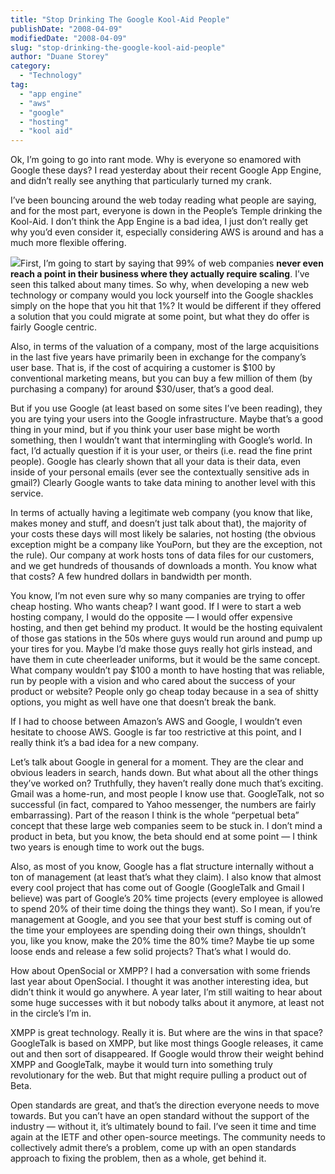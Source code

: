 ```yaml
---
title: "Stop Drinking The Google Kool-Aid People"
publishDate: "2008-04-09"
modifiedDate: "2008-04-09"
slug: "stop-drinking-the-google-kool-aid-people"
author: "Duane Storey"
category:
  - "Technology"
tag:
  - "app engine"
  - "aws"
  - "google"
  - "hosting"
  - "kool aid"
---
```


Ok, I’m going to go into rant mode. Why is everyone so enamored with Google these days? I read yesterday about their recent Google App Engine, and didn’t really see anything that particularly turned my crank.

I’ve been bouncing around the web today reading what people are saying, and for the most part, everyone is down in the People’s Temple drinking the Kool-Aid. I don’t think the App Engine is a bad idea, I just don’t really get why you’d even consider it, especially considering AWS is around and has a much more flexible offering.

![](http://www.migratorynerd.com/wp-content/uploads/2008/04/kool-aidman_t.png)First, I’m going to start by saying that 99% of web companies **never even reach a point in their business where they actually require scaling**. I’ve seen this talked about many times. So why, when developing a new web technology or company would you lock yourself into the Google shackles simply on the hope that you hit that 1%? It would be different if they offered a solution that you could migrate at some point, but what they do offer is fairly Google centric.

Also, in terms of the valuation of a company, most of the large acquisitions in the last five years have primarily been in exchange for the company’s user base. That is, if the cost of acquiring a customer is $100 by conventional marketing means, but you can buy a few million of them (by purchasing a company) for around $30/user, that’s a good deal.

But if you use Google (at least based on some sites I’ve been reading), they you are tying your users into the Google infrastructure. Maybe that’s a good thing in your mind, but if you think your user base might be worth something, then I wouldn’t want that intermingling with Google’s world. In fact, I’d actually question if it is your user, or theirs (i.e. read the fine print people). Google has clearly shown that all your data is their data, even inside of your personal emails (ever see the contextually sensitive ads in gmail?) Clearly Google wants to take data mining to another level with this service.

In terms of actually having a legitimate web company (you know that like, makes money and stuff, and doesn’t just talk about that), the majority of your costs these days will most likely be salaries, not hosting (the obvious exception might be a company like YouPorn, but they are the exception, not the rule). Our company at work hosts tons of data files for our customers, and we get hundreds of thousands of downloads a month. You know what that costs? A few hundred dollars in bandwidth per month.

You know, I’m not even sure why so many companies are trying to offer cheap hosting. Who wants cheap? I want good. If I were to start a web hosting company, I would do the opposite — I would offer expensive hosting, and then get behind my product. It would be the hosting equivalent of those gas stations in the 50s where guys would run around and pump up your tires for you. Maybe I’d make those guys really hot girls instead, and have them in cute cheerleader uniforms, but it would be the same concept. What company wouldn’t pay $100 a month to have hosting that was reliable, run by people with a vision and who cared about the success of your product or website? People only go cheap today because in a sea of shitty options, you might as well have one that doesn’t break the bank.

If I had to choose between Amazon’s AWS and Google, I wouldn’t even hesitate to choose AWS. Google is far too restrictive at this point, and I really think it’s a bad idea for a new company.

Let’s talk about Google in general for a moment. They are the clear and obvious leaders in search, hands down. But what about all the other things they’ve worked on? Truthfully, they haven’t really done much that’s exciting. Gmail was a home-run, and most people I know use that. GoogleTalk, not so successful (in fact, compared to Yahoo messenger, the numbers are fairly embarrassing). Part of the reason I think is the whole “perpetual beta” concept that these large web companies seem to be stuck in. I don’t mind a product in beta, but you know, the beta should end at some point — I think two years is enough time to work out the bugs.

Also, as most of you know, Google has a flat structure internally without a ton of management (at least that’s what they claim). I also know that almost every cool project that has come out of Google (GoogleTalk and Gmail I believe) was part of Google’s 20% time projects (every employee is allowed to spend 20% of their time doing the things they want). So I mean, if you’re management at Google, and you see that your best stuff is coming out of the time your employees are spending doing their own things, shouldn’t you, like you know, make the 20% time the 80% time? Maybe tie up some loose ends and release a few solid projects? That’s what I would do.

How about OpenSocial or XMPP? I had a conversation with some friends last year about OpenSocial. I thought it was another interesting idea, but didn’t think it would go anywhere. A year later, I’m still waiting to hear about some huge successes with it but nobody talks about it anymore, at least not in the circle’s I’m in.

XMPP is great technology. Really it is. But where are the wins in that space? GoogleTalk is based on XMPP, but like most things Google releases, it came out and then sort of disappeared. If Google would throw their weight behind XMPP and GoogleTalk, maybe it would turn into something truly revolutionary for the web. But that might require pulling a product out of Beta.

Open standards are great, and that’s the direction everyone needs to move towards. But you can’t have an open standard without the support of the industry — without it, it’s ultimately bound to fail. I’ve seen it time and time again at the IETF and other open-source meetings. The community needs to collectively admit there’s a problem, come up with an open standards approach to fixing the problem, then as a whole, get behind it.